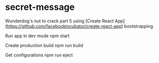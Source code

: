 # secret-message
Wunderdog's nut to crack part 5 using [Create React App] (https://github.com/facebookincubator/create-react-app) bootstrapping.

Run app in dev mode
  npm start

Create production build
  npm run build

Get configurations
  npm run eject
